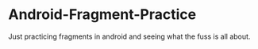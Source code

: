 # Android-Fragment-Practice
Just practicing fragments in android and seeing what the fuss is all about.
